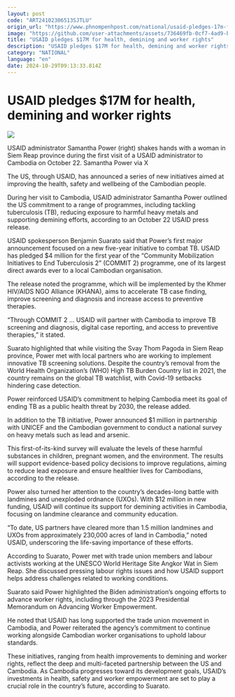 ```yaml
---
layout: post
code: "ART24102306513SJTLU"
origin_url: "https://www.phnompenhpost.com/national/usaid-pledges-17m-for-health-demining-and-worker-rights"
image: "https://github.com/user-attachments/assets/736469fb-0cf7-4ad9-b9d0-daaa2b651916"
title: "USAID pledges $17M for health, demining and worker rights"
description: "​​USAID pledges $17M for health, demining and worker rights​"
category: "NATIONAL"
language: "en"
date: 2024-10-29T09:13:33.814Z
---
```


# USAID pledges $17M for health, demining and worker rights

![](https://github.com/user-attachments/assets/466c79f5-77a8-49be-803b-7d607608ee67)

USAID administrator Samantha Power (right) shakes hands with a woman in Siem Reap province during the first visit of a USAID administrator to Cambodia on October 22. Samantha Power via X

The US, through USAID, has announced a series of new initiatives aimed at improving the health, safety and wellbeing of the Cambodian people.

During her visit to Cambodia, USAID administrator Samantha Power outlined the US commitment to a range of programmes, including tackling tuberculosis (TB), reducing exposure to harmful heavy metals and supporting demining efforts, according to an October 22 USAID press release.

USAID spokesperson Benjamin Suarato said that Power’s first major announcement focused on a new five-year initiative to combat TB. USAID has pledged $4 million for the first year of the “Community Mobilization Initiatives to End Tuberculosis 2” (COMMIT 2) programme, one of its largest direct awards ever to a local Cambodian organisation.

The release noted the programme, which will be implemented by the Khmer HIV/AIDS NGO Alliance (KHANA), aims to accelerate TB case finding, improve screening and diagnosis and increase access to preventive therapies.

“Through COMMIT 2 … USAID will partner with Cambodia to improve TB screening and diagnosis, digital case reporting, and access to preventive therapies,” it stated.

Suarato highlighted that while visiting the Svay Thom Pagoda in Siem Reap province, Power met with local partners who are working to implement innovative TB screening solutions. Despite the country’s removal from the World Health Organization’s (WHO) High TB Burden Country list in 2021, the country remains on the global TB watchlist, with Covid-19 setbacks hindering case detection.

Power reinforced USAID’s commitment to helping Cambodia meet its goal of ending TB as a public health threat by 2030, the release added.

In addition to the TB initiative, Power announced $1 million in partnership with UNICEF and the Cambodian government to conduct a national survey on heavy metals such as lead and arsenic.

This first-of-its-kind survey will evaluate the levels of these harmful substances in children, pregnant women, and the environment. The results will support evidence-based policy decisions to improve regulations, aiming to reduce lead exposure and ensure healthier lives for Cambodians, according to the release.

Power also turned her attention to the country’s decades-long battle with landmines and unexploded ordnance (UXOs). With $12 million in new funding, USAID will continue its support for demining activities in Cambodia, focusing on landmine clearance and community education.

“To date, US partners have cleared more than 1.5 million landmines and UXOs from approximately 230,000 acres of land in Cambodia,” noted USAID, underscoring the life-saving importance of these efforts.

According to Suarato, Power met with trade union members and labour activists working at the UNESCO World Heritage Site Angkor Wat in Siem Reap. She discussed pressing labour rights issues and how USAID support helps address challenges related to working conditions. 

Suarato said Power highlighted the Biden administration’s ongoing efforts to advance worker rights, including through the 2023 Presidential Memorandum on Advancing Worker Empowerment.

He noted that USAID has long supported the trade union movement in Cambodia, and Power reiterated the agency’s commitment to continue working alongside Cambodian worker organisations to uphold labour standards.

These initiatives, ranging from health improvements to demining and worker rights, reflect the deep and multi-faceted partnership between the US and Cambodia. As Cambodia progresses toward its development goals, USAID’s investments in health, safety and worker empowerment are set to play a crucial role in the country’s future, according to Suarato.